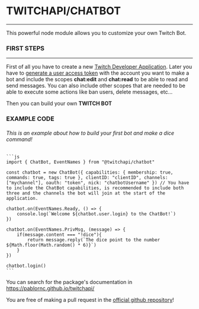 # TWITCHAPI/CHATBOT

***

This powerful node module allows you to customize your own Twitch Bot.

### **FIRST STEPS** </h3>

***

First of all you have to create a new [Twitch Developer Application](https://dev.twitch.tv/console). Later you have to [generate a user access token](https://dev.twitch.tv/docs/authentication/getting-tokens-oauth/#implicit-grant-flow) with the account you want to make a bot and include the scopes **chat:edit** and **chat:read** to be able to read and send messages. You can also include other scopes that are needed to be able to execute some actions like ban users, delete messages, etc...

Then you can build your own **TWITCH BOT**

### **EXAMPLE CODE**
###### This is an example about how to build your first bot and make a dice command!

    ```js
    import { ChatBot, EventNames } from "@twitchapi/chatbot"

    const chatbot = new ChatBot({ capabilities: { membership: true, commands: true, tags: true }, clientID: "clientID", channels: ["mychannel"], oauth: "token", nick: "chatbotUsername" }) // You have to include the ChatBot capabilities, is recommended to include both three and the channels the bot will join at the start of the application.

    chatbot.on(EventNames.Ready, () => {
        console.log(`Welcome ${chatbot.user.login} to the ChatBot!`)
    })

    chatbot.on(EventNames.PrivMsg, (message) => {
        if(message.content === "!dice"){
            return message.reply(`The dice point to the number ${Math.floor(Math.random() * 6)}`)
        }
    })

    chatbot.login()
    ```
    

You can search for the package's documentation in https://pablornc.github.io/twitchapi/

You are free of making a pull request in the [official github repository](https://github.com/PabloRNC/twitchapi)!


</div>